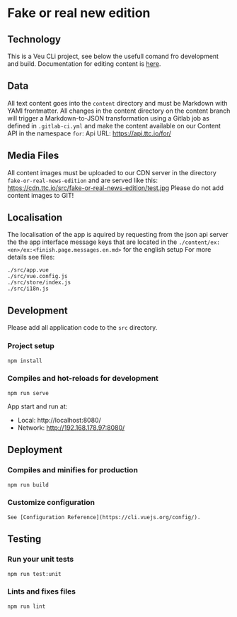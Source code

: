 # Fake or real new edition
## Technology
This is a Veu CLi project, see below the usefull comand fro development and build.
Documentation for editing content is [here](https://git.tacticaltech.org/ttc/fake-or-real-news-edition/-/wikis/Step-by-step-instructions-for-adding-content).
## Data
All text content goes into the `content` directory and must be Markdown with YAMl frontmatter. All changes in the content directory on the content branch will trigger a Markdown-to-JSON transformation using a Gitlab job as defined in `.gitlab-ci.yml` and make the content available on our Content API in the namespace `for`:
Api URL:
https://api.ttc.io/for/
## Media Files
All content images must be uploaded to our CDN server in the directory `fake-or-real-news-edition` and are served like this:
https://cdn.ttc.io/src/fake-or-real-news-edition/test.jpg
Please do not add content images to GIT!
## Localisation
The localisation of the app is aquired by requesting from the json api server the the app interface message keys that are located in the ```./content/ex:<en>/ex:<finish.page.messages.en.md>``` for the english setup For more details see files:
```
./src/app.vue
./src/vue.config.js
./src/store/index.js
./src/i18n.js
```
## Development
Please add all application code to the `src` directory.

### Project setup
```
npm install
```
### Compiles and hot-reloads for development
```
npm run serve
```
  App start and run at:
  - Local:   http://localhost:8080/ 
  - Network: http://192.168.178.97:8080/
## Deployment
### Compiles and minifies for production
```
npm run build
```
### Customize configuration
```
See [Configuration Reference](https://cli.vuejs.org/config/).
```
## Testing
### Run your unit tests
```
npm run test:unit
```
### Lints and fixes files
```
npm run lint
```

